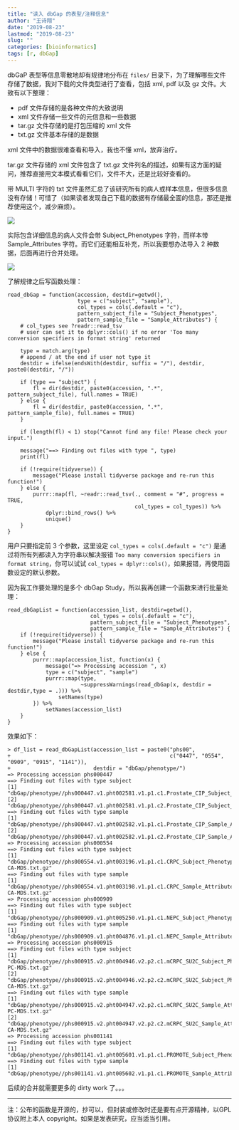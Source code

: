```yaml
---
title: "读入 dbGap 的表型/注释信息"
author: "王诗翔"
date: "2019-08-23"
lastmod: "2019-08-23"
slug: ""
categories: [bioinformatics]
tags: [r, dbGap]
---
```



dbGaP 表型等信息零散地却有规律地分布在 `files/` 目录下，为了理解哪些文件存储了数据，我对下载的文件类型进行了查看，包括 xml, pdf 以及 gz 文件。大致有以下整理：

* pdf 文件存储的是各种文件的大致说明
* xml 文件存储一些文件的元信息和一些数据
* tar.gz 文件存储的是打包压缩的 xml 文件
* txt.gz 文件基本存储的是数据

xml 文件中的数据很难查看和导入，我也不懂 xml，放弃治疗。

tar.gz 文件存储的 xml 文件包含了 txt.gz 文件列名的描述，如果有这方面的疑问，推荐直接用文本模式看看它们，文件不大，还是比较好查看的。

带 MULTI 字符的 txt 文件虽然汇总了该研究所有的病人或样本信息，但很多信息没有存储！可惜了（如果读者发现自己下载的数据有存储最全面的信息，那还是推荐使用这个，减少麻烦）。

![](https://upload-images.jianshu.io/upload_images/3884693-d311c4cce527a31d.png?imageMogr2/auto-orient/strip%7CimageView2/2/w/1240)

实际包含详细信息的病人文件会带 Subject_Phenotypes 字符，而样本带 Sample_Attributes 字符。而它们还能相互补充，所以我要想办法导入 2 种数据，后面再进行合并处理。

![](https://upload-images.jianshu.io/upload_images/3884693-52d68d36bb542828.png?imageMogr2/auto-orient/strip%7CimageView2/2/w/1240)

了解规律之后写函数处理：

```
read_dbGap = function(accession, destdir=getwd(), 
                      type = c("subject", "sample"), 
                      col_types = cols(.default = "c"),
                      pattern_subject_file = "Subject_Phenotypes", 
                      pattern_sample_file = "Sample_Attributes") {
    # col_types see ?readr::read_tsv
    # user can set it to dplyr::cols() if no error 'Too many conversion specifiers in format string' returned
    
    type = match.arg(type)
    # append / at the end if user not type it
    destdir = ifelse(endsWith(destdir, suffix = "/"), destdir, paste0(destdir, "/"))
    
    if (type == "subject") {
        fl = dir(destdir, paste0(accession, ".*", pattern_subject_file), full.names = TRUE)
    } else {
        fl = dir(destdir, paste0(accession, ".*", pattern_sample_file), full.names = TRUE)
    }
    
    if (length(fl) < 1) stop("Cannot find any file! Please check your input.")
    
    message("==> Finding out files with type ", type)
    print(fl)
    
    if (!require(tidyverse)) {
        message("Please install tidyverse package and re-run this function!")
    } else {
        purrr::map(fl, ~readr::read_tsv(., comment = "#", progress = TRUE, 
                                        col_types = col_types)) %>% 
            dplyr::bind_rows() %>% 
            unique()
    }
}
```

用户只要指定前 3 个参数，这里设定 `col_types = cols(.default = "c")` 是通过将所有列都读入为字符串以解决报错 `Too many conversion specifiers in format string`，你可以试试 `col_types = dplyr::cols()`，如果报错，再使用函数设定的默认参数。

因为我工作要处理的是多个 dbGap Study，所以我再创建一个函数来进行批量处理：

```
read_dbGapList = function(accession_list, destdir=getwd(),
                          col_types = cols(.default = "c"),
                          pattern_subject_file = "Subject_Phenotypes", 
                          pattern_sample_file = "Sample_Attributes") {
    if (!require(tidyverse)) {
        message("Please install tidyverse package and re-run this function!")
    } else {
        purrr::map(accession_list, function(x) {
            message("=> Processing accession ", x)
            type = c("subject", "sample")
            purrr::map(type, 
                       ~suppressWarnings(read_dbGap(x, destdir = destdir,type = .))) %>% 
                setNames(type)
        }) %>% 
            setNames(accession_list)
    }
}
```

效果如下：

```
> df_list = read_dbGapList(accession_list = paste0("phs00",
+                                                  c("0447", "0554", "0909", "0915", "1141")),
+                          destdir = "dbGap/phenotype/")
=> Processing accession phs000447
==> Finding out files with type subject
[1] "dbGap/phenotype//phs000447.v1.pht002581.v1.p1.c1.Prostate_CIP_Subject_Phenotypes.GRU.txt.gz"
[2] "dbGap/phenotype//phs000447.v1.pht002581.v1.p1.c2.Prostate_CIP_Subject_Phenotypes.CRO.txt.gz"
==> Finding out files with type sample
[1] "dbGap/phenotype//phs000447.v1.pht002582.v1.p1.c1.Prostate_CIP_Sample_Attributes.GRU.txt.gz"
[2] "dbGap/phenotype//phs000447.v1.pht002582.v1.p1.c2.Prostate_CIP_Sample_Attributes.CRO.txt.gz"
=> Processing accession phs000554
==> Finding out files with type subject
[1] "dbGap/phenotype//phs000554.v1.pht003196.v1.p1.c1.CRPC_Subject_Phenotypes.DS-CA-MDS.txt.gz"
==> Finding out files with type sample
[1] "dbGap/phenotype//phs000554.v1.pht003198.v1.p1.c1.CRPC_Sample_Attributes.DS-CA-MDS.txt.gz"
=> Processing accession phs000909
==> Finding out files with type subject
[1] "dbGap/phenotype//phs000909.v1.pht005250.v1.p1.c1.NEPC_Subject_Phenotypes.GRU.txt.gz"
==> Finding out files with type sample
[1] "dbGap/phenotype//phs000909.v1.pht004876.v1.p1.c1.NEPC_Sample_Attributes.GRU.txt.gz"
=> Processing accession phs000915
==> Finding out files with type subject
[1] "dbGap/phenotype//phs000915.v2.pht004946.v2.p2.c1.mCRPC_SU2C_Subject_Phenotypes.DS-PC-MDS.txt.gz"
[2] "dbGap/phenotype//phs000915.v2.pht004946.v2.p2.c2.mCRPC_SU2C_Subject_Phenotypes.DS-CA-MDS.txt.gz"
==> Finding out files with type sample
[1] "dbGap/phenotype//phs000915.v2.pht004947.v2.p2.c1.mCRPC_SU2C_Sample_Attributes.DS-PC-MDS.txt.gz"
[2] "dbGap/phenotype//phs000915.v2.pht004947.v2.p2.c2.mCRPC_SU2C_Sample_Attributes.DS-CA-MDS.txt.gz"
=> Processing accession phs001141
==> Finding out files with type subject
[1] "dbGap/phenotype//phs001141.v1.pht005601.v1.p1.c1.PROMOTE_Subject_Phenotypes.GRU.txt.gz"
==> Finding out files with type sample
[1] "dbGap/phenotype//phs001141.v1.pht005602.v1.p1.c1.PROMOTE_Sample_Attributes.GRU.txt.gz"
```

后续的合并就需要更多的 dirty work 了。。。

***

注：公布的函数是开源的，抄可以，但封装或修改时还是要有点开源精神，以GPL协议附上本人 copyright。如果是发表研究，应当适当引用。
